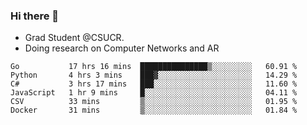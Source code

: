 ### Hi there 👋
- Grad Student @CSUCR. 
- Doing research on Computer Networks and AR
<!--START_SECTION:waka-->

```text
Go           17 hrs 16 mins  ███████████████▒░░░░░░░░░   60.91 %
Python       4 hrs 3 mins    ███▓░░░░░░░░░░░░░░░░░░░░░   14.29 %
C#           3 hrs 17 mins   ███░░░░░░░░░░░░░░░░░░░░░░   11.60 %
JavaScript   1 hr 9 mins     █░░░░░░░░░░░░░░░░░░░░░░░░   04.11 %
CSV          33 mins         ▒░░░░░░░░░░░░░░░░░░░░░░░░   01.95 %
Docker       31 mins         ▒░░░░░░░░░░░░░░░░░░░░░░░░   01.84 %
```

<!--END_SECTION:waka-->
<!--
**jluo117/jluo117** is a ✨ _special_ ✨ repository because its `README.md` (this file) appears on your GitHub profile.

Here are some ideas to get you started:

- 🔭 I’m currently working on ...
- 🌱 I’m currently learning ...
- 👯 I’m looking to collaborate on ...
- 🤔 I’m looking for help with ...
- 💬 Ask me about ...
- 📫 How to reach me: ...
- 😄 Pronouns: ...
- ⚡ Fun fact: ...
-->
